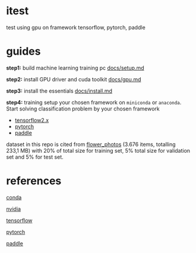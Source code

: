 # itest
test using gpu on framework tensorflow, pytorch, paddle

# guides

**step1:** build machine learning training pc [docs/setup.md](docs/setup.md)

**step2:** install GPU driver and cuda toolkit [docs/gpu.md](docs/gpu.md)

**step3:** install the essentials [docs/install.md](docs/install.md)

**step4:** training
setup your chosen framework on `miniconda` or `anaconda`. Start solving classification problem by your chosen framework

- [tensorflow2.x](tensorflow/readme.md)
- [pytorch](pytorch/readme.md)
- [paddle](paddle/readme.md)

dataset in this repo is cited from [flower_photos](https://storage.googleapis.com/download.tensorflow.org/example_images/flower_photos.tgzs) (3.676 items, totalling 233,1 MB) with 20% of total size for training set, 5% total size for validation set and 5% for test set.

# references

[conda](https://conda.io/projects/conda/en/latest/index.html)

[nvidia](https://developer.nvidia.com/)

[tensorflow](https://www.tensorflow.org/)

[pytorch](https://pytorch.org/)

[paddle](https://www.paddlepaddle.org.cn/en)